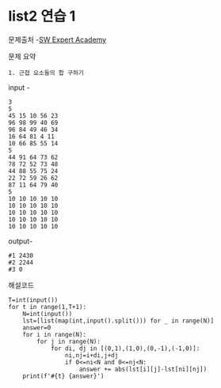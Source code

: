 # list2 연습 1 

문제출처 -[SW Expert Academy](https://swexpertacademy.com/main/talk/solvingClub/problemView.do?solveclubId=AXsHTyBaqJgDFARX&contestProbId=AXO8PeFqQsUDFAXS&probBoxId=AXszJH26R3MDFAVy&type=USER&problemBoxTitle=20210811_List2&problemBoxCnt=4)

문제 요약 

 	1. 근접 요소들의 합 구하기

input - 

```
3
5
45 15 10 56 23 
96 98 99 40 69 
96 84 49 46 34 
16 64 81 4 11 
10 66 85 55 14 
5
44 91 64 73 62 
78 72 52 73 48 
44 88 55 75 24 
22 72 59 26 62 
87 11 64 79 40 
5
10 10 10 10 10
10 10 10 10 10
10 10 10 10 10
10 10 10 10 10
10 10 10 10 10
```

output-

```
#1 2430
#2 2244
#3 0
```

해설코드 

```
T=int(input())
for t in range(1,T+1):
    N=int(input())
    lst=[list(map(int,input().split())) for _ in range(N)]
    answer=0
    for i in range(N):
        for j in range(N):
            for di, dj in [(0,1),(1,0),(0,-1),(-1,0)]:
                ni,nj=i+di,j+dj
                if 0<=ni<N and 0<=nj<N:
                    answer += abs(lst[i][j]-lst[ni][nj])
    print(f'#{t} {answer}')

```

